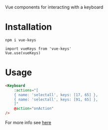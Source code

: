Vue components for interacting with a keyboard

# Installation
```npm i vue-keys```

```
import vueKeys from 'vue-keys'
Vue.use(vueKeys)
```

# Usage

```html
<Keyboard
    :actions="[
    { name: 'selectall', keys: [17, 65] },
    { name: 'selectall', keys: [91, 65] },
    ]"
    @action="onAction"
/>
```

For more info see [here](src/KeyboardDemo.vue)
